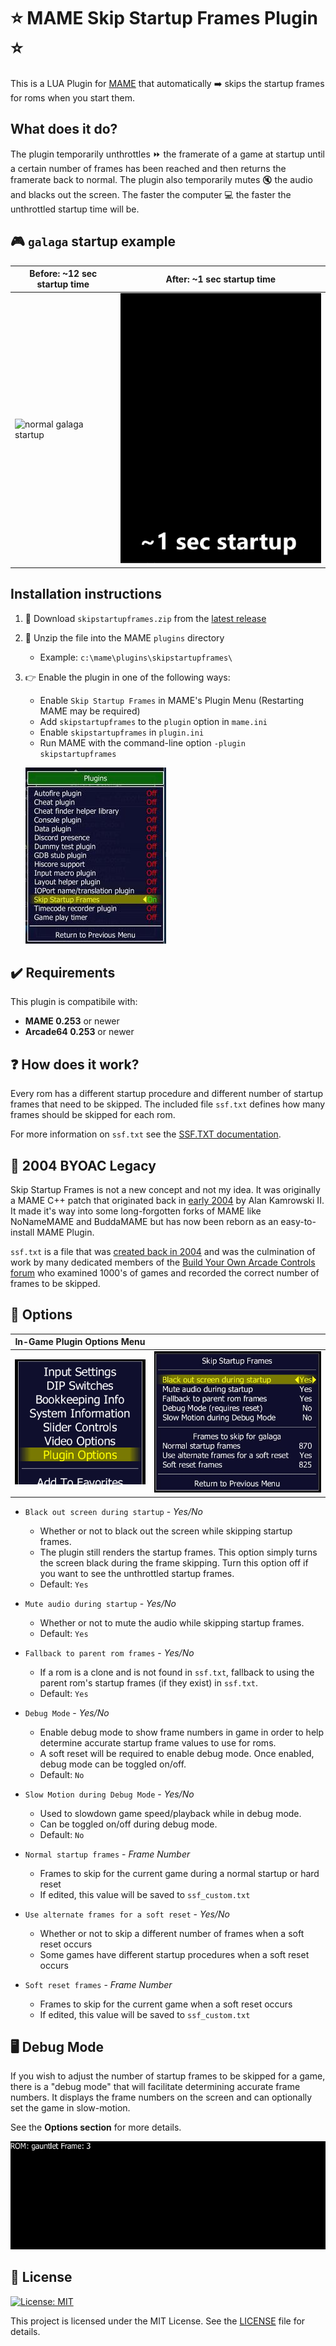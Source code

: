 # :star: MAME Skip Startup Frames Plugin :star:

This is a LUA Plugin for [MAME](https://www.mamedev.org/) that automatically :arrow_right: skips the startup frames for roms when you start them.

## What does it do?

The plugin temporarily unthrottles :fast_forward: the framerate of a game at startup until a certain number of frames has been reached and then returns the framerate back to normal. The plugin also temporarily mutes :mute: the audio and blacks out the screen. The faster the computer :computer: the faster the unthrottled startup time will be.

## :video_game: `galaga` startup example

| Before: ~12 sec startup time               | After: ~1 sec startup time              |
| ------------------------------------------ | --------------------------------------- |
| ![normal galaga startup](media/before.gif) | ![fast galaga startup](media/after.gif) |

## Installation instructions

1. :arrow_down_small: Download `skipstartupframes.zip` from the [latest release](https://github.com/Jakobud/skipstartupframes/releases)
2. :open_file_folder: Unzip the file into the MAME `plugins` directory
   - Example: `c:\mame\plugins\skipstartupframes\`
3. :point_right: Enable the plugin in one of the following ways:

   - Enable `Skip Startup Frames` in MAME's Plugin Menu (Restarting MAME may be required)
   - Add `skipstartupframes` to the `plugin` option in `mame.ini`
   - Enable `skipstartupframes` in `plugin.ini`
   - Run MAME with the command-line option `-plugin skipstartupframes`

   ![MAME plugin toggle menu](media/plugin-menu.jpg)

## :heavy_check_mark: Requirements

This plugin is compatibile with:

- **MAME 0.253** or newer
- **Arcade64 0.253** or newer

## :question: How does it work?

Every rom has a different startup procedure and different number of startup frames that need to be skipped. The included file `ssf.txt` defines how many frames should be skipped for each rom.

For more information on `ssf.txt` see the [SSF.TXT documentation](SSF.TXT.md).

## :calendar: 2004 BYOAC Legacy

Skip Startup Frames is not a new concept and not my idea. It was originally a MAME C++ patch that originated back in [early 2004](https://www.retroblast.com/archives/a-200403.html) by Alan Kamrowski II. It made it's way into some long-forgotten forks of MAME like NoNameMAME and BuddaMAME but has now been reborn as an easy-to-install MAME Plugin.

`ssf.txt` is a file that was [created back in 2004](https://forum.arcadecontrols.com/index.php/topic,48674.msg) and was the culmination of work by many dedicated members of the [Build Your Own Arcade Controls forum](https://forum.arcadecontrols.com/) who examined 1000's of games and recorded the correct number of frames to be skipped.

## :pencil: Options

| In-Game Plugin Options Menu               |                                                               |
| ----------------------------------------- | ------------------------------------------------------------- |
| ![Mame In-Game Menu](media/game-menu.png) | ![Skip Startup Frames Options](media/plugin-options-menu.jpg) |

- `Black out screen during startup` - _Yes/No_

  - Whether or not to black out the screen while skipping startup frames.
  - The plugin still renders the startup frames. This option simply turns the screen black during the frame skipping. Turn this option off if you want to see the unthrottled startup frames.
  - Default: `Yes`

- `Mute audio during startup` - _Yes/No_

  - Whether or not to mute the audio while skipping startup frames.
  - Default: `Yes`

- `Fallback to parent rom frames` - _Yes/No_

  - If a rom is a clone and is not found in `ssf.txt`, fallback to using the parent rom's startup frames (if they exist) in `ssf.txt`.
  - Default: `Yes`

- `Debug Mode` - _Yes/No_

  - Enable debug mode to show frame numbers in game in order to help determine accurate startup frame values to use for roms.
  - A soft reset will be required to enable debug mode. Once enabled, debug mode can be toggled on/off.
  - Default: `No`

- `Slow Motion during Debug Mode` - _Yes/No_

  - Used to slowdown game speed/playback while in debug mode.
  - Can be toggled on/off during debug mode.
  - Default: `No`

- `Normal startup frames` - _Frame Number_

  - Frames to skip for the current game during a normal startup or hard reset
  - If edited, this value will be saved to `ssf_custom.txt`

- `Use alternate frames for a soft reset` - _Yes/No_

  - Whether or not to skip a different number of frames when a soft reset occurs
  - Some games have different startup procedures when a soft reset occurs

- `Soft reset frames` - _Frame Number_

  - Frames to skip for the current game when a soft reset occurs
  - If edited, this value will be saved to `ssf_custom.txt`

## :desktop_computer: Debug Mode

If you wish to adjust the number of startup frames to be skipped for a game, there is a "debug mode" that will facilitate determining accurate frame numbers. It displays the frame numbers on the screen and can optionally set the game in slow-motion.

See the **Options section** for more details.

![Skip Startup Frames Debug Mode](media/debug.gif)

## :page_facing_up: License

[![License: MIT](https://img.shields.io/badge/License-MIT-yellow.svg)](https://opensource.org/licenses/MIT)

This project is licensed under the MIT License. See the [LICENSE](LICENSE) file for details.
